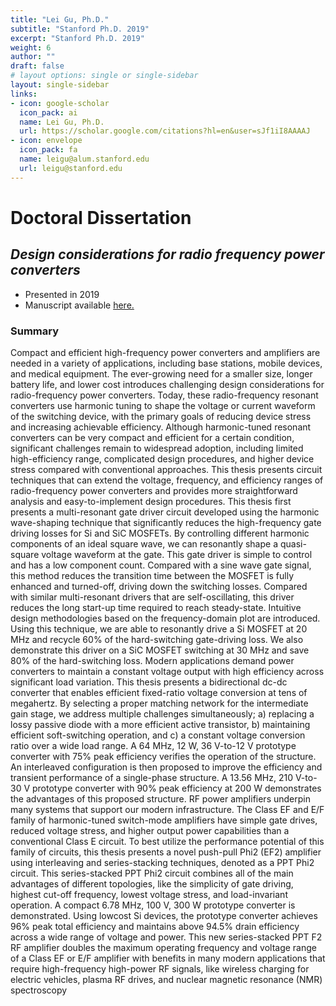 ```yaml
---
title: "Lei Gu, Ph.D."
subtitle: "Stanford Ph.D. 2019"
excerpt: "Stanford Ph.D. 2019"
weight: 6
author: ""
draft: false
# layout options: single or single-sidebar
layout: single-sidebar
links:
- icon: google-scholar
  icon_pack: ai
  name: Lei Gu, Ph.D.
  url: https://scholar.google.com/citations?hl=en&user=sJf1iI8AAAAJ
- icon: envelope
  icon_pack: fa
  name: leigu@alum.stanford.edu
  url: leigu@stanford.edu
---
```


# Doctoral Dissertation

## *Design considerations for radio frequency power converters*
 + Presented in 2019
 + Manuscript available [here.](https://searchworks.stanford.edu/view/13335787)
 
### Summary

Compact and efficient high-frequency power converters and amplifiers are needed in a variety of applications, including base stations, mobile devices, and medical equipment. The ever-growing need for a smaller size, longer battery life, and lower cost introduces challenging design considerations for radio-frequency power converters. Today, these radio-frequency resonant converters use harmonic tuning to shape the voltage or current waveform of the switching device, with the primary goals of reducing device stress and increasing achievable efficiency. Although harmonic-tuned resonant converters can be very compact and efficient for a certain condition, significant challenges remain to widespread adoption, including limited high-efficiency range, complicated design procedures, and higher device stress compared with conventional approaches. This thesis presents circuit techniques that can extend the voltage, frequency, and efficiency ranges of radio-frequency power converters and provides more straightforward analysis and easy-to-implement design procedures. This thesis first presents a multi-resonant gate driver circuit developed using the harmonic wave-shaping technique that significantly reduces the high-frequency gate driving losses for Si and SiC MOSFETs. By controlling different harmonic components of an ideal square wave, we can resonantly shape a quasi-square voltage waveform at the gate. This gate driver is simple to control and has a low component count. Compared with a sine wave gate signal, this method reduces the transition time between the MOSFET is fully enhanced and turned-off, driving down the switching losses. Compared with similar multi-resonant drivers that are self-oscillating, this driver reduces the long start-up time required to reach steady-state. Intuitive design methodologies based on the frequency-domain plot are introduced. Using this technique, we are able to resonantly drive a Si MOSFET at 20 MHz and recycle 60% of the hard-switching gate-driving loss. We also demonstrate this driver on a SiC MOSFET switching at 30 MHz and save 80% of the hard-switching loss. Modern applications demand power converters to maintain a constant voltage output with high efficiency across significant load variation. This thesis presents a bidirectional dc-dc converter that enables efficient fixed-ratio voltage conversion at tens of megahertz. By selecting a proper matching network for the intermediate gain stage, we address multiple challenges simultaneously; a) replacing a lossy passive diode with a more efficient active transistor, b) maintaining efficient soft-switching operation, and c) a constant voltage conversion ratio over a wide load range. A 64 MHz, 12 W, 36 V-to-12 V prototype converter with 75% peak efficiency verifies the operation of the structure. An interleaved configuration is then proposed to improve the efficiency and transient performance of a single-phase structure. A 13.56 MHz, 210 V-to-30 V prototype converter with 90% peak efficiency at 200 W demonstrates the advantages of this proposed structure. RF power amplifiers underpin many systems that support our modern infrastructure. The Class EF and E/F family of harmonic-tuned switch-mode amplifiers have simple gate drives, reduced voltage stress, and higher output power capabilities than a conventional Class E circuit. To best utilize the performance potential of this family of circuits, this thesis presents a novel push-pull Phi2 (EF2) amplifier using interleaving and series-stacking techniques, denoted as a PPT Phi2 circuit. This series-stacked PPT Phi2 circuit combines all of the main advantages of different topologies, like the simplicity of gate driving, highest cut-off frequency, lowest voltage stress, and load-invariant operation. A compact 6.78 MHz, 100 V, 300 W prototype converter is demonstrated. Using lowcost Si devices, the prototype converter achieves 96% peak total efficiency and maintains above 94.5% drain efficiency across a wide range of voltage and power. This new series-stacked PPT F2 RF amplifier doubles the maximum operating frequency and voltage range of a Class EF or E/F amplifier with benefits in many modern applications that require high-frequency high-power RF signals, like wireless charging for electric vehicles, plasma RF drives, and nuclear magnetic resonance (NMR) spectroscopy